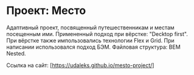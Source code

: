 # Проект: Место

Адаптивный проект, посвященный путешественникам и местам посещенным ими.
Примененный подход при вёрстке: "Decktop first".
При вёрстке также импользовались технологии Flex и Grid.
При написании использовался подход БЭМ.
Файловая структура: BEM Nested.

Ссылка на сайт: [https://udaleks.github.io/mesto-project/]